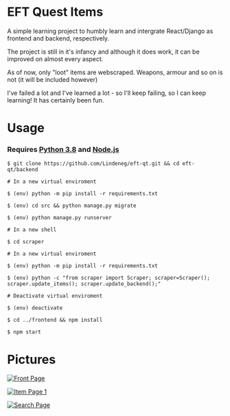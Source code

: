 EFT Quest Items
===============

A simple learning project to humbly learn and intergrate React/Django as frontend and backend, respectively.

The project is still in it's infancy and although it does work, it can be improved on almost every aspect.

As of now, only "loot" items are webscraped. Weapons, armour and so on is not (it will be included however)

I've failed a lot and I've learned a lot - so I'll keep failing, so I can keep learning! It has certainly been fun. 

Usage
===============

### Requires [Python 3.8](https://www.python.org/downloads/) and [Node.js](https://nodejs.org/en/)

```shell
$ git clone https://github.com/Lindeneg/eft-qt.git && cd eft-qt/backend

# In a new virtual enviroment

$ (env) python -m pip install -r requirements.txt

$ (env) cd src && python manage.py migrate

$ (env) python manage.py runserver
```

```shell
# In a new shell

$ cd scraper

# In a new virtual enviroment

$ (env) python -m pip install -r requirements.txt

$ (env) python -c "from scraper import Scraper; scraper=Scraper(); scraper.update_items(); scraper.update_backend();"

# Deactivate virtual enviroment

$ (env) deactivate

$ cd ../frontend && npm install

$ npm start
```

Pictures
======
[![Front Page](https://i.ibb.co/mFYwF10/front.png "EFT-QT Front")](https://i.ibb.co/mFYwF10/front.png)

[![Item Page 1](https://i.ibb.co/nzX8pZT/item.png "EFT-QT Item Page")](https://i.ibb.co/nzX8pZT/item.png)

[![Search Page](https://i.ibb.co/tH46kt2/search.png "EFT-QT Search")](https://i.ibb.co/tH46kt2/search.png)

